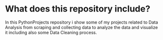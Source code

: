 # What does this repository include?
In this PythonProjects repository i show some of my projects related to Data Analysis from scraping and collecting data to analyze the data and visualize it including also some Data Cleaning process.
